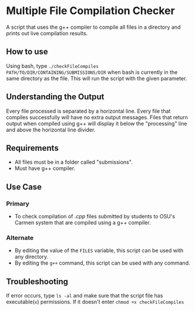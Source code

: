# Multiple File Compilation Checker

A script that uses the g++ compiler to compile all files in a directory and prints out live compilation results.

## How to use

Using bash, type ````./checkFileCompiles PATH/TO/DIR/CONTAINING/SUBMISSIONS/DIR```` when bash is currently in the same directory as the file. This will run the script with the given parameter.

## Understanding the Output

Every file processed is separated by a horizontal line. Every file that compiles successfully will have no extra output messages. Files that return output when compiled using g++ will display it below the "processing" line and above the horizontal line divider.

## Requirements
* All files must be in a folder called "submissions".
* Must have g++ compiler.

## Use Case

### Primary
* To check compilation of _.cpp_ files submitted by students to OSU's Carmen system that are compiled using a g++ compiler.

### Alternate

* By editing the value of the ````FILES```` variable, this script can be used with any directory.
* By editing the ````g++```` command, this script can be used with any command.

## Troubleshooting
If error occurs, type ````ls -al```` and make sure that the script file has executable(````x````) permissions. If it doesn't enter ````chmod +x checkFileCompiles````
